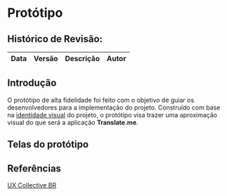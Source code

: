 # Protótipo

## Histórico de Revisão:
| Data | Versão | Descrição | Autor |
|---|---|---|---|

## Introdução
O protótipo de alta fidelidade foi feito com o objetivo de guiar os desenvolvedores para a implementação do projeto. Construído com base na [identidade visual](documentos/projeto/identidade_visual.md) do projeto, o protótipo visa trazer uma aproximação visual do que será a aplicação **Translate.me**.

## Telas do protótipo



## Referências
[UX Collective BR](https://brasil.uxdesign.cc/uma-r%C3%A1pido-estudo-de-prototipagem-81a1b300471b)
